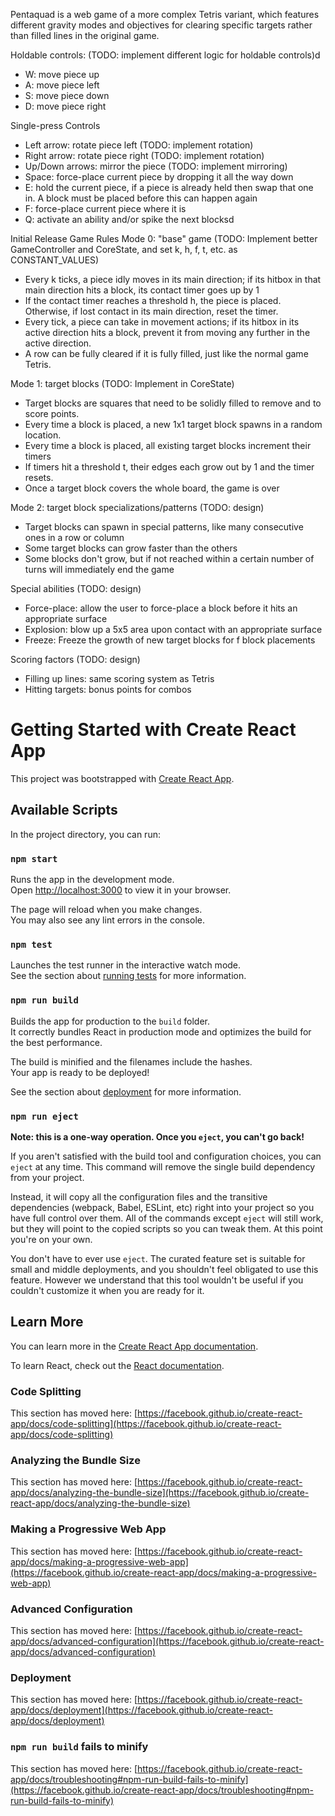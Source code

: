 Pentaquad is a web game of a more complex Tetris variant, which features different gravity modes and objectives for clearing
specific targets rather than filled lines in the original game.

Holdable controls: (TODO: implement different logic for holdable controls)d
- W: move piece up
- A: move piece left
- S: move piece down
- D: move piece right

Single-press Controls
- Left arrow: rotate piece left (TODO: implement rotation)
- Right arrow: rotate piece right (TODO: implement rotation)
- Up/Down arrows: mirror the piece (TODO: implement mirroring)
- Space: force-place current piece by dropping it all the way down
- E: hold the current piece, if a piece is already held then swap that one in. A block must be placed before this can happen again
- F: force-place current piece where it is
- Q: activate an ability and/or spike the next blocksd

Initial Release Game Rules 
Mode 0: "base" game (TODO: Implement better GameController and CoreState, and set k, h, f, t, etc. as CONSTANT_VALUES)
- Every k ticks, a piece idly moves in its main direction; if its hitbox in that main direction hits a block, its contact timer goes up by 1
- If the contact timer reaches a threshold h, the piece is placed. Otherwise, if lost contact in its main direction, reset the timer.
- Every tick, a piece can take in movement actions; if its hitbox in its active direction hits a block, prevent it from moving any further in the active direction.
- A row can be fully cleared if it is fully filled, just like the normal game Tetris.

Mode 1: target blocks (TODO: Implement in CoreState)
- Target blocks are squares that need to be solidly filled to remove and to score points.
- Every time a block is placed, a new 1x1 target block spawns in a random location.
- Every time a block is placed, all existing target blocks increment their timers
- If timers hit a threshold t, their edges each grow out by 1 and the timer resets. 
- Once a target block covers the whole board, the game is over

Mode 2: target block specializations/patterns (TODO: design)
- Target blocks can spawn in special patterns, like many consecutive ones in a row or column
- Some target blocks can grow faster than the others
- Some blocks don't grow, but if not reached within a certain number of turns will immediately end the game

Special abilities (TODO: design)
- Force-place: allow the user to force-place a block before it hits an appropriate surface
- Explosion: blow up a 5x5 area upon contact with an appropriate surface
- Freeze: Freeze the growth of new target blocks for f block placements

Scoring factors (TODO: design)
- Filling up lines: same scoring system as Tetris
- Hitting targets: bonus points for combos


# Getting Started with Create React App

This project was bootstrapped with [Create React App](https://github.com/facebook/create-react-app).

## Available Scripts

In the project directory, you can run:

### `npm start`

Runs the app in the development mode.\
Open [http://localhost:3000](http://localhost:3000) to view it in your browser.

The page will reload when you make changes.\
You may also see any lint errors in the console.

### `npm test`

Launches the test runner in the interactive watch mode.\
See the section about [running tests](https://facebook.github.io/create-react-app/docs/running-tests) for more information.

### `npm run build`

Builds the app for production to the `build` folder.\
It correctly bundles React in production mode and optimizes the build for the best performance.

The build is minified and the filenames include the hashes.\
Your app is ready to be deployed!

See the section about [deployment](https://facebook.github.io/create-react-app/docs/deployment) for more information.

### `npm run eject`

**Note: this is a one-way operation. Once you `eject`, you can't go back!**

If you aren't satisfied with the build tool and configuration choices, you can `eject` at any time. This command will remove the single build dependency from your project.

Instead, it will copy all the configuration files and the transitive dependencies (webpack, Babel, ESLint, etc) right into your project so you have full control over them. All of the commands except `eject` will still work, but they will point to the copied scripts so you can tweak them. At this point you're on your own.

You don't have to ever use `eject`. The curated feature set is suitable for small and middle deployments, and you shouldn't feel obligated to use this feature. However we understand that this tool wouldn't be useful if you couldn't customize it when you are ready for it.

## Learn More

You can learn more in the [Create React App documentation](https://facebook.github.io/create-react-app/docs/getting-started).

To learn React, check out the [React documentation](https://reactjs.org/).

### Code Splitting

This section has moved here: [https://facebook.github.io/create-react-app/docs/code-splitting](https://facebook.github.io/create-react-app/docs/code-splitting)

### Analyzing the Bundle Size

This section has moved here: [https://facebook.github.io/create-react-app/docs/analyzing-the-bundle-size](https://facebook.github.io/create-react-app/docs/analyzing-the-bundle-size)

### Making a Progressive Web App

This section has moved here: [https://facebook.github.io/create-react-app/docs/making-a-progressive-web-app](https://facebook.github.io/create-react-app/docs/making-a-progressive-web-app)

### Advanced Configuration

This section has moved here: [https://facebook.github.io/create-react-app/docs/advanced-configuration](https://facebook.github.io/create-react-app/docs/advanced-configuration)

### Deployment

This section has moved here: [https://facebook.github.io/create-react-app/docs/deployment](https://facebook.github.io/create-react-app/docs/deployment)

### `npm run build` fails to minify

This section has moved here: [https://facebook.github.io/create-react-app/docs/troubleshooting#npm-run-build-fails-to-minify](https://facebook.github.io/create-react-app/docs/troubleshooting#npm-run-build-fails-to-minify)
